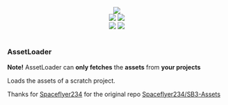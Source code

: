 <p align="center">
<img src="https://scratchremix.github.io/img/ScratchRemix%20All.png"><br>
<img src="https://img.shields.io/github/last-commit/ScratchRemix/AssetLoader?label=Last%20Commit&style=plastic">
<img src="https://img.shields.io/github/v/release/ScratchRemix/AssetLoader?label=Version"><br>
<a href="https://github.com/ScratchRemix"><img src="https://img.shields.io/badge/View%20-Github%20Team%20%E2%9E%94-purple?style=for-the-badge&logo=Github"></a>
<a href="https://scratchremix.github.io/"><img src="https://img.shields.io/badge/View%20-Website%20%E2%9E%94-9cf?style=for-the-badge&"></a>
</p>

#
### AssetLoader
**Note!** AssetLoader can **only fetches** the **assets** from **your projects**

Loads the assets of a scratch project.

Thanks for [Spaceflyer234](https://github.com/Spaceflyer234) for the original repo [Spaceflyer234/SB3-Assets](https://github.com/Spaceflyer234/SB3-Assets)
